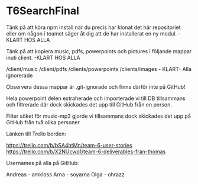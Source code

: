 # T6SearchFinal
 
Tänk på att köra npm install när du precis har klonat det här repositoriet eller om någon i teamet säger åt dig att de har installerat en ny modul. - KLART HOS ALLA

Tänk på att kopiera music, pdfs, powerpoints och pictures  i följande mappar inuti client. -KLART HOS ALLA

/client/music
/client/pdfs
/clients/powerpoints
/clients/images   - KLART- Alla ignorerade

Observera dessa mappar är .git-ignorade och finns därför inte på GitHub!

Hela powerpoint delen extraherade och importerade vi till DB tillsammans och filtrerade där dock skickades det upp till GitHub från en person. 

Filter söket för music-mp3 gjorde vi tillsammans dock skickades det upp på GitHub från två olika personer.

Länken till Trello borden:

https://trello.com/b/bSA4htMn/team-6-user-stories
https://trello.com/b/X2NUcwp1/team-6-deliverables-fran-thomas

Usernames på alla på GitHub:

Andreas - amkloss
Arna - soyarna
Olga - ohrazz